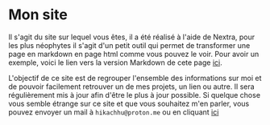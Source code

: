 # Mon site

Il s'agit du site sur lequel vous êtes, il a été réalisé à l'aide de Nextra, pour les plus néophytes il s'agit d'un petit outil qui permet de transformer une page en markdown en page html comme vous pouvez le voir. Pour avoir un exemple, voici le lien vers la version Markdown de cete page [ici](https://github.com/Hikachhu/documentation-about-me/blob/main/pages/advanced/mon_site.md).

L'objectif de ce site est de regrouper l'ensemble des informations sur moi et de pouvoir facilement retrouver un de mes projets, un lien ou autre. Il sera régulièrement mis à jour afin d'être le plus à jour possible. Si quelque chose vous semble étrange sur ce site et que vous souhaitez m'en parler, vous pouvez envoyer un mail à `hikachhu@proton.me` ou en cliquant [ici](mailto:hikachhu@proton.me)
